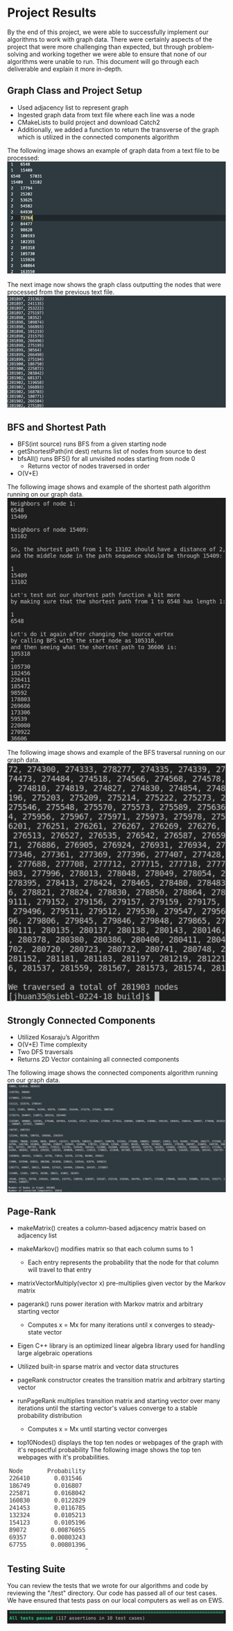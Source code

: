 # Project Results

By the end of this project, we were able to successfully implement our algorithms to work with graph data. There were certainly aspects of the project that were more challenging than expected, but through problem-solving and working together we were able to ensure that none of our algorithms were unable to run. This document will go through each deliverable and explain it more in-depth.

## Graph Class and Project Setup

* Used adjacency list to represent graph
* Ingested graph data from text file where each line was a node
* CMakeLists to build project and download Catch2
* Additionally, we added a function to return the transverse of the graph which is utilized in the connected components algorithm

The following image shows an example of graph data from a text file to be processed:
![image](./images/graph_data.png)


The next image now shows the graph class outputting the nodes that were processed from the previous text file.
![image](./images/graph_ingestion.png)


## BFS and Shortest Path

* BFS(int source) runs BFS from a given starting node
* getShortestPath(int dest) returns list of nodes from source to dest
* bfsAll() runs BFS() for all unvisited nodes starting from node 0
    * Returns vector of nodes traversed in order
* O(V+E)

The following image shows and example of the shortest path algorithm running on our graph data.
![image](./images/shortest_path.png)

The following image shows and example of the BFS traversal running on our graph data.
![image](./images/BFS.png)

## Strongly Connected Components

* Utilized Kosaraju’s Algorithm
* O(V+E) Time complexity
* Two DFS traversals
* Returns 2D Vector containing all connected components

The following image shows the connected components algorithm running on our graph data.
![image](./images/components.png)

## Page-Rank

* makeMatrix() creates a column-based adjacency matrix based on adjacency list
* makeMarkov() modifies matrix so that each column sums to 1 
    * Each entry represents the probability that the node for that column will travel to that entry
* matrixVectorMultiply(vector x) pre-multiplies given vector by the Markov matrix
* pagerank() runs power iteration with Markov matrix and arbitrary starting vector
    * Computes x = Mx for many iterations until x converges to steady-state vector

* Eigen C++ library is an optimized linear algebra library used for handling large algebraic operations
* Utilized built-in sparse matrix and vector data structures
* pageRank constructor creates the transition matrix and arbitrary starting vector
* runPageRank multiplies transition matrix and starting vector over many iterations until the starting vector's values converge to a stable probability distribution
    * Computes x = Mx until starting vector converges
* top10Nodes() displays the top ten nodes or webpages of the graph with it's repsectful probability
The following image shows the top ten webpages with it's probabilities.

![image](./images/pagerank.PNG)

## Testing Suite

You can review the tests that we wrote for our algorithms and code by reviewing the "/test" directory. Our code has passed all of our test cases. We have ensured that tests pass on our local computers as well as on EWS.

![image](./images/test.PNG)
